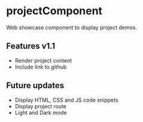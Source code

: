# projectComponent
Web showcase component to display project demos.

## Features v1.1
- Render project content
- Include link to github

## Future updates
- Display HTML, CSS and JS code snippets
- Display project route
- Light and Dark mode
